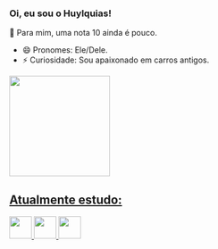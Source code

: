 ### Oi, eu sou o Huylquias! 

🌱 Para mim, uma nota 10 ainda é pouco. 

- 😄 Pronomes: Ele/Dele.
- ⚡ Curiosidade: Sou apaixonado em carros antigos. 

<div>
<a href="https://github.com/derianjr">
<img loading="lazy" height="180em" src="https://github-readme-stats.vercel.app/api/top-langs/?username=huylquias&layout=compact&langs_count=7&theme=dracula"/>
</div>

  
## Atualmente estudo:

<img loading="lazy" src="https://cdn.jsdelivr.net/gh/devicons/devicon@latest/icons/python/python-original.svg" width="40" height="40"/> <img loading="lazy" src="https://cdn.jsdelivr.net/gh/devicons/devicon@latest/icons/javascript/javascript-original.svg" height="40"/> <img loading="lazy" src="https://cdn.jsdelivr.net/gh/devicons/devicon@latest/icons/linux/linux-original.svg"  height="40"/>


<!--
**huylquias/huylquias** is a ✨ _special_ ✨ repository because its `README.md` (this file) appears on your GitHub profile.

Here are some ideas to get you started:

- 🔭 I’m currently working on ...
- 🌱 I’m currently learning ...
- 👯 I’m looking to collaborate on ...
- 🤔 I’m looking for help with ...
- 💬 Ask me about ...
- 📫 How to reach me: ...
- 😄 Pronouns: ...
- ⚡ Fun fact: ...
-->
